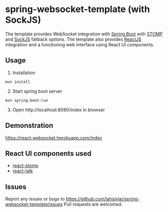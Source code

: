 # spring-websocket-template (with SockJS)

The template provides WebSocket integration with [Spring Boot](https://projects.spring.io/spring-boot/) with [STOMP](https://stomp.github.io/) and [SockJS](https://github.com/sockjs) fallback options. The template also provides [ReactJS](https://reactjs.org/) integration and a functioning web interface using React UI components.

## Usage

1. Installation
```
mvn install
```
2. Start spring boot server
```
mvn spring-boot:run
```
3. Open http://localhost:8080/index in browser

## Demonstration

https://react-websocket.herokuapp.com/index

## React UI components used

* [react-stomp](https://github.com/lahsivjar/react-stomp)
* [react-talk](https://github.com/lahsivjar/react-talk)

## Issues

Report any issues or bugs to https://github.com/lahsivjar/spring-websocket-template/issues Pull requests are welcomed.
